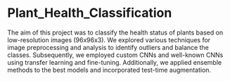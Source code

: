 # Plant_Health_Classification
The aim of this project was to classify the health status of plants based on low-resolution images (96x96x3). We explored various techniques for image preprocessing and analysis to identify outliers and balance the classes. Subsequently, we employed custom CNNs and well-known CNNs using transfer learning and fine-tuning. Additionally, we applied ensemble methods to the best models and incorporated test-time augmentation.
